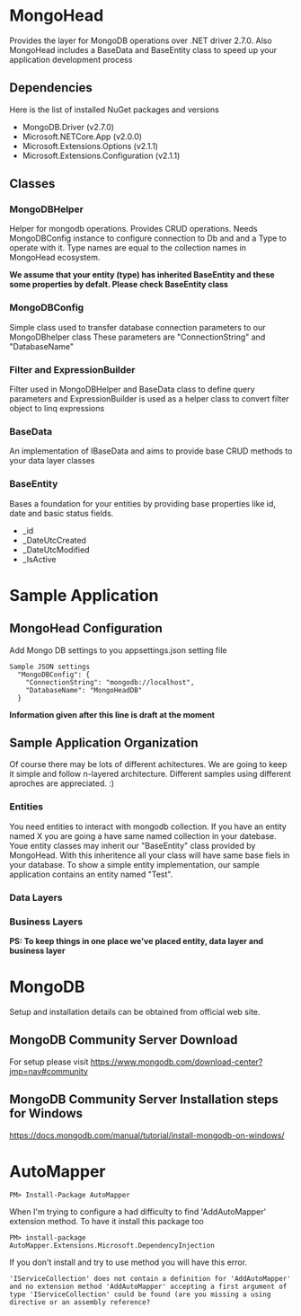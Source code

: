 # MongoHead
Provides the layer for MongoDB operations over .NET driver 2.7.0. Also MongoHead includes a BaseData and BaseEntity class to speed up your application development process

## Dependencies
Here is the list of installed NuGet packages and versions
* MongoDB.Driver (v2.7.0)
* Microsoft.NETCore.App (v2.0.0)
* Microsoft.Extensions.Options (v2.1.1)
* Microsoft.Extensions.Configuration (v2.1.1)

## Classes
### MongoDBHelper
Helper for mongodb operations. Provides CRUD operations.
Needs MongoDBConfig instance to configure connection to Db and and a Type to operate with it. Type names are equal to the collection names in MongoHead ecosystem.

**We assume that your entity (type) has inherited BaseEntity and these some properties by defalt. Please check BaseEntity class**

### MongoDBConfig
Simple class used to transfer database connection parameters to our MongoDBhelper class
These parameters are "ConnectionString" and "DatabaseName"

### Filter and ExpressionBuilder
Filter used in MongoDBHelper and BaseData class to define query parameters and ExpressionBuilder is used as a helper class to convert filter object to linq expressions

### BaseData
An implementation of IBaseData and aims to provide base CRUD methods to your data layer classes

### BaseEntity
Bases a foundation for your entities by providing base properties like id, date and basic status fields.
* _id
* _DateUtcCreated
* _DateUtcModified
* _IsActive

# Sample Application
## MongoHead Configuration
Add Mongo DB settings to you appsettings.json setting file

```
Sample JSON settings
  "MongoDBConfig": {
    "ConnectionString": "mongodb://localhost",
    "DatabaseName": "MongoHeadDB"
  }
```

**Information given after this line is draft at the moment**

## Sample Application Organization
Of course there may be lots of different achitectures. We are going to keep it simple and follow n-layered architecture. Different samples using different aproches are appreciated. :)

### Entities
You need entities to interact with mongodb collection. If you have an entity named X you are going a have same named collection in your datebase.
Youe entity classes may inherit our "BaseEntity" class provided by MongoHead. With this inheritence all your class will have same base fiels in your database.
To show a simple entity implementation, our sample application contains an entity named "Test". 

### Data Layers

### Business Layers

**PS: To keep things in one place we've placed entity, data layer and business layer**

# MongoDB
Setup and installation details can be obtained from official web site. 

## MongoDB Community Server Download
For setup please visit https://www.mongodb.com/download-center?jmp=nav#community

## MongoDB Community Server Installation steps for Windows
https://docs.mongodb.com/manual/tutorial/install-mongodb-on-windows/


# AutoMapper
```
PM> Install-Package AutoMapper
```

When I'm trying to configure a had difficulty to find 'AddAutoMapper' extension method. To have it install this package too
```
PM> install-package AutoMapper.Extensions.Microsoft.DependencyInjection
```

If you don't install and try to use method you will have this error.
```
'IServiceCollection' does not contain a definition for 'AddAutoMapper' and no extension method 'AddAutoMapper' accepting a first argument of type 'IServiceCollection' could be found (are you missing a using directive or an assembly reference?
```
